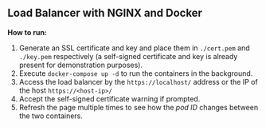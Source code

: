 ## **Load Balancer with NGINX and Docker**

**How to run:**
 1. Generate an SSL certificate and key and place them in `./cert.pem` and  `./key.pem` respectively (a self-signed certificate and key is already present for demonstration purposes).
 2. Execute `docker-compose up -d` to run the containers in the background.
 3. Access the load balancer by the `https://localhost/` address or the IP of the host `https://<host-ip>/`
 4. Accept the self-signed certificate warning if prompted.
 5. Refresh the page multiple times to see how the *pod ID* changes between the two containers.